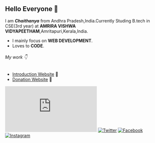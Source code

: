 ## Hello Everyone 👋
I am ***Chaithanya*** from Andhra Pradesh,India.Currently Studing B.tech in CSE(3rd year) at **AMRIRA VISHWA VIDYAPEETHAM**,Amritapuri,Kerala,India.

* I mainly focus on **WEB DEVELOPMENT**.
* Loves to **CODE**.

###### My work :point_down:

* [Introduction Website](https://chaithanyareddy123.github.io/Intro/) :sparkling_heart:
* [Donation Website](https://4-the-children.000webhostapp.com/) :pray:





 [![LinkedIn](https://iconify.design/icon-sets/entypo-social/linkedin-with-circle.html)](https://www.linkedin.com/in/chaithanya-n-b86764191/)
 [![Twitter](http://i.imgur.com/tXSoThF.png)](https://twitter.com/nchAAithu7)
 [![Facebook](http://i.imgur.com/P3YfQoD.png)](https://www.facebook.com/ChAAithu/)
 [![Instagram](https://www.flaticon.com/premium-icon/icons/svg/2956/2956122.svg)](https://www.instagram.com/chaithu_reddy_07/?hl=en)




<!--
**ChaithanyaReddy123/ChaithanyaReddy123** is a ✨ _special_ ✨ repository because its `README.md` (this file) appears on your GitHub profile.

Here are some ideas to get you started:

- 🔭 I’m currently working on ...
- 🌱 I’m currently learning ...
- 👯 I’m looking to collaborate on ...
- 🤔 I’m looking for help with ...
- 💬 Ask me about ...
- 📫 How to reach me: ...
- 😄 Pronouns: ...
- ⚡ Fun fact: ...
-->
